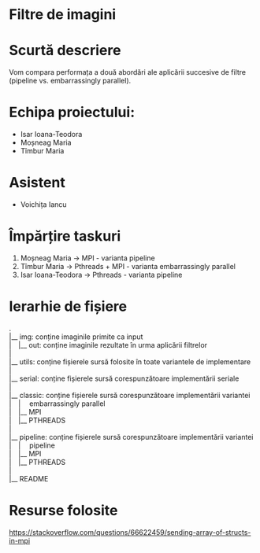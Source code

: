 # **Filtre de imagini**

# Scurtă descriere
Vom compara performața a două abordări ale aplicării succesive de filtre
(pipeline vs. embarrassingly parallel).

# Echipa proiectului:
- Isar Ioana-Teodora
- Moșneag Maria
- Tîmbur Maria

# Asistent
- Voichița Iancu

# Împărțire taskuri

1. Moșneag Maria -> MPI - varianta pipeline
2. Tîmbur Maria -> Pthreads + MPI - varianta embarrassingly parallel
3. Isar Ioana-Teodora -> Pthreads - varianta pipeline

# Ierarhie de fișiere
.<br />
|__ img:    conține imaginile primite ca input<br />
|&emsp;|__ out:    conține imaginile rezultate în urma aplicării filtrelor<br />
|<br />
|__ utils:  conține fișierele sursă folosite în toate variantele de implementare<br />
|<br />
|__ serial: conține fișierele sursă corespunzătoare implementării seriale<br />
|<br />
|__ classic:    conține fișierele sursă corespunzătoare implementării variantei<br />
|&emsp;|&emsp; embarrassingly parallel<br />
|&emsp;|__ MPI<br />
|&emsp;|__ PTHREADS<br />
|<br />
|__ pipeline:   conține fișierele sursă corespunzătoare implementării variantei<br />
|&emsp;|&emsp; pipeline<br />
|&emsp;|__ MPI<br />
|&emsp;|__ PTHREADS<br />
|<br />
|__ README<br />

# Resurse folosite

https://stackoverflow.com/questions/66622459/sending-array-of-structs-in-mpi
